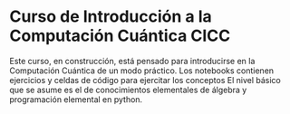 # Curso de Introducción a la Computación Cuántica CICC
Este curso, en construcción,  está pensado para introducirse en la Computación Cuántica de un modo práctico. Los notebooks contienen ejercicios y celdas de código para ejercitar los conceptos
El nivel básico que se asume es el de conocimientos elementales de álgebra y programación elemental en python.


 
